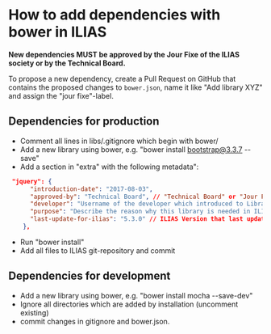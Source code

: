 # How to add dependencies with bower in ILIAS

**New dependencies MUST be approved by the Jour Fixe of the ILIAS society or by the Technical Board.**

To propose a new dependency, create a Pull Request on GitHub that contains the
proposed changes to `bower.json`, name it like "Add library XYZ" and assign
the "jour fixe"-label.

## Dependencies for production
- Comment all lines in libs/.gitignore which begin with bower/
- Add a new library using bower, e.g. "bower install bootstrap@3.3.7 --save"
- Add a section in "extra" with the following metadata":
```json
 "jquery": {
      "introduction-date": "2017-08-03",
      "approved-by": "Technical Board", // "Technical Board" or "Jour Fixe"
      "developer": "Username of the developer which introduced to Library",
      "purpose": "Describe the reason why this library is needed in ILIAS.",
      "last-update-for-ilias": "5.3.0" // ILIAS Version that last updated this Library
    },
```
- Run "bower install"
- Add all files to ILIAS git-repository and commit

## Dependencies for development
- Add a new library using bower, e.g. "bower install mocha --save-dev" 
- Ignore all directories which are added by installation (uncomment existing)
- commit changes in gitignore and bower.json.
